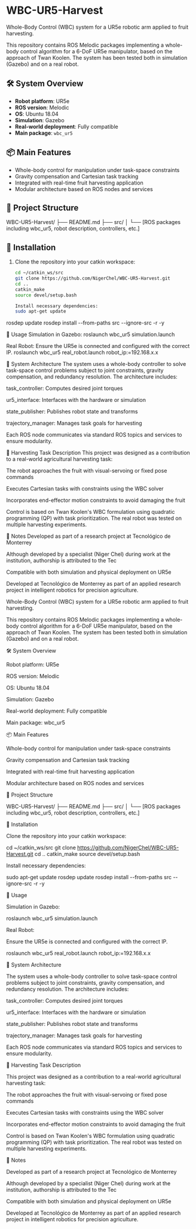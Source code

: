 # WBC-UR5-Harvest

Whole-Body Control (WBC) system for a UR5e robotic arm applied to fruit harvesting.

This repository contains ROS Melodic packages implementing a whole-body control algorithm for a 6-DoF UR5e manipulator, based on the approach of Twan Koolen. The system has been tested both in simulation (Gazebo) and on a real robot.

## 🛠 System Overview
- **Robot platform**: UR5e
- **ROS version**: Melodic
- **OS**: Ubuntu 18.04
- **Simulation**: Gazebo
- **Real-world deployment**: Fully compatible
- **Main package**: `wbc_ur5`

## 📦 Main Features
- Whole-body control for manipulation under task-space constraints
- Gravity compensation and Cartesian task tracking
- Integrated with real-time fruit harvesting application
- Modular architecture based on ROS nodes and services

## 📁 Project Structure

WBC-UR5-Harvest/
├── README.md
├── src/
│ └── [ROS packages including wbc_ur5, robot description, controllers, etc.]

## 🚀 Installation

1. Clone the repository into your catkin workspace:
   ```bash
   cd ~/catkin_ws/src
   git clone https://github.com/NigerChel/WBC-UR5-Harvest.git
   cd ..
   catkin_make
   source devel/setup.bash

   Install necessary dependencies:
   sudo apt-get update
  rosdep update
  rosdep install --from-paths src --ignore-src -r -y

  🧪 Usage
Simulation in Gazebo:
roslaunch wbc_ur5 simulation.launch

Real Robot:
Ensure the UR5e is connected and configured with the correct IP.
roslaunch wbc_ur5 real_robot.launch robot_ip:=192.168.x.x

🧠 System Architecture
The system uses a whole-body controller to solve task-space control problems subject to joint constraints, gravity compensation, and redundancy resolution. The architecture includes:

task_controller: Computes desired joint torques

ur5_interface: Interfaces with the hardware or simulation

state_publisher: Publishes robot state and transforms

trajectory_manager: Manages task goals for harvesting

Each ROS node communicates via standard ROS topics and services to ensure modularity.

🍎 Harvesting Task Description
This project was designed as a contribution to a real-world agricultural harvesting task:

The robot approaches the fruit with visual-servoing or fixed pose commands

Executes Cartesian tasks with constraints using the WBC solver

Incorporates end-effector motion constraints to avoid damaging the fruit

Control is based on Twan Koolen's WBC formulation using quadratic programming (QP) with task prioritization. The real robot was tested on multiple harvesting experiments.

📌 Notes
Developed as part of a research project at Tecnológico de Monterrey

Although developed by a specialist (Niger Chel) during work at the institution, authorship is attributed to the Tec

Compatible with both simulation and physical deployment on UR5e

Developed at Tecnológico de Monterrey as part of an applied research project in intelligent robotics for precision agriculture.

Whole-Body Control (WBC) system for a UR5e robotic arm applied to fruit harvesting.

This repository contains ROS Melodic packages implementing a whole-body control algorithm for a 6-DoF UR5e manipulator, based on the approach of Twan Koolen. The system has been tested both in simulation (Gazebo) and on a real robot.

🛠 System Overview

Robot platform: UR5e

ROS version: Melodic

OS: Ubuntu 18.04

Simulation: Gazebo

Real-world deployment: Fully compatible

Main package: wbc_ur5

📦 Main Features

Whole-body control for manipulation under task-space constraints

Gravity compensation and Cartesian task tracking

Integrated with real-time fruit harvesting application

Modular architecture based on ROS nodes and services

📁 Project Structure

WBC-UR5-Harvest/
├── README.md
├── src/
│   └── [ROS packages including wbc_ur5, robot description, controllers, etc.]

🚀 Installation

Clone the repository into your catkin workspace:

cd ~/catkin_ws/src
git clone https://github.com/NigerChel/WBC-UR5-Harvest.git
cd ..
catkin_make
source devel/setup.bash

Install necessary dependencies:

sudo apt-get update
rosdep update
rosdep install --from-paths src --ignore-src -r -y

🧪 Usage

Simulation in Gazebo:

roslaunch wbc_ur5 simulation.launch

Real Robot:

Ensure the UR5e is connected and configured with the correct IP.

roslaunch wbc_ur5 real_robot.launch robot_ip:=192.168.x.x

🧠 System Architecture

The system uses a whole-body controller to solve task-space control problems subject to joint constraints, gravity compensation, and redundancy resolution. The architecture includes:

task_controller: Computes desired joint torques

ur5_interface: Interfaces with the hardware or simulation

state_publisher: Publishes robot state and transforms

trajectory_manager: Manages task goals for harvesting

Each ROS node communicates via standard ROS topics and services to ensure modularity.

🍎 Harvesting Task Description

This project was designed as a contribution to a real-world agricultural harvesting task:

The robot approaches the fruit with visual-servoing or fixed pose commands

Executes Cartesian tasks with constraints using the WBC solver

Incorporates end-effector motion constraints to avoid damaging the fruit

Control is based on Twan Koolen's WBC formulation using quadratic programming (QP) with task prioritization. The real robot was tested on multiple harvesting experiments.

📌 Notes

Developed as part of a research project at Tecnológico de Monterrey

Although developed by a specialist (Niger Chel) during work at the institution, authorship is attributed to the Tec

Compatible with both simulation and physical deployment on UR5e

Developed at Tecnológico de Monterrey as part of an applied research project in intelligent robotics for precision agriculture.






